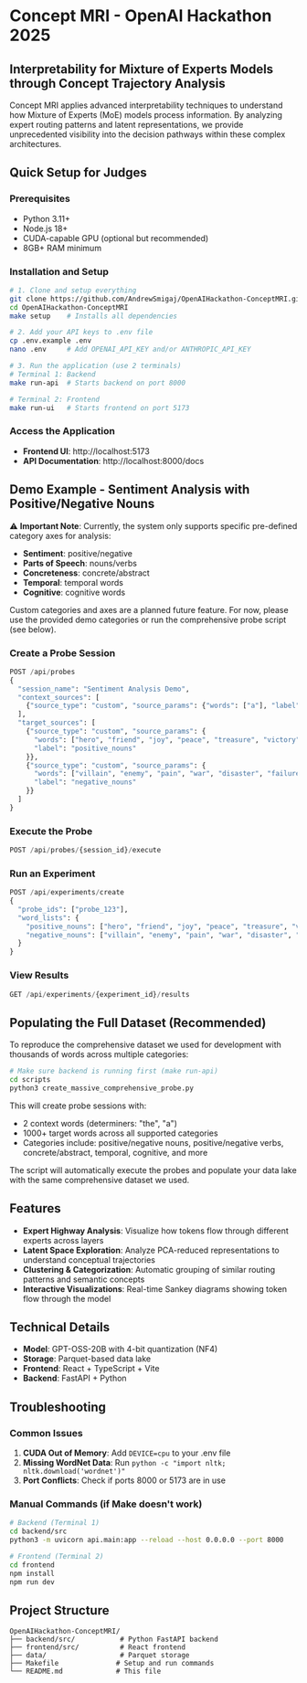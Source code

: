# Concept MRI - OpenAI Hackathon 2025

## Interpretability for Mixture of Experts Models through Concept Trajectory Analysis

Concept MRI applies advanced interpretability techniques to understand how Mixture of Experts (MoE) models process information. By analyzing expert routing patterns and latent representations, we provide unprecedented visibility into the decision pathways within these complex architectures.

## Quick Setup for Judges

### Prerequisites
- Python 3.11+
- Node.js 18+
- CUDA-capable GPU (optional but recommended)
- 8GB+ RAM minimum

### Installation and Setup

```bash
# 1. Clone and setup everything
git clone https://github.com/AndrewSmigaj/OpenAIHackathon-ConceptMRI.git
cd OpenAIHackathon-ConceptMRI
make setup    # Installs all dependencies

# 2. Add your API keys to .env file
cp .env.example .env
nano .env     # Add OPENAI_API_KEY and/or ANTHROPIC_API_KEY

# 3. Run the application (use 2 terminals)
# Terminal 1: Backend
make run-api  # Starts backend on port 8000

# Terminal 2: Frontend  
make run-ui   # Starts frontend on port 5173
```

### Access the Application
- **Frontend UI**: http://localhost:5173
- **API Documentation**: http://localhost:8000/docs

## Demo Example - Sentiment Analysis with Positive/Negative Nouns

⚠️ **Important Note**: Currently, the system only supports specific pre-defined category axes for analysis:
- **Sentiment**: positive/negative
- **Parts of Speech**: nouns/verbs
- **Concreteness**: concrete/abstract
- **Temporal**: temporal words
- **Cognitive**: cognitive words

Custom categories and axes are a planned future feature. For now, please use the provided demo categories or run the comprehensive probe script (see below).

### Create a Probe Session
```python
POST /api/probes
{
  "session_name": "Sentiment Analysis Demo",
  "context_sources": [
    {"source_type": "custom", "source_params": {"words": ["a"], "label": "determiner"}}
  ],
  "target_sources": [
    {"source_type": "custom", "source_params": {
      "words": ["hero", "friend", "joy", "peace", "treasure", "victory"],
      "label": "positive_nouns"
    }},
    {"source_type": "custom", "source_params": {
      "words": ["villain", "enemy", "pain", "war", "disaster", "failure"],
      "label": "negative_nouns"  
    }}
  ]
}
```

### Execute the Probe
```python
POST /api/probes/{session_id}/execute
```

### Run an Experiment
```python
POST /api/experiments/create
{
  "probe_ids": ["probe_123"],
  "word_lists": {
    "positive_nouns": ["hero", "friend", "joy", "peace", "treasure", "victory"],
    "negative_nouns": ["villain", "enemy", "pain", "war", "disaster", "failure"]
  }
}
```

### View Results
```python
GET /api/experiments/{experiment_id}/results
```

## Populating the Full Dataset (Recommended)

To reproduce the comprehensive dataset we used for development with thousands of words across multiple categories:

```bash
# Make sure backend is running first (make run-api)
cd scripts
python3 create_massive_comprehensive_probe.py
```

This will create probe sessions with:
- 2 context words (determiners: "the", "a")  
- 1000+ target words across all supported categories
- Categories include: positive/negative nouns, positive/negative verbs, concrete/abstract, temporal, cognitive, and more

The script will automatically execute the probes and populate your data lake with the same comprehensive dataset we used.

## Features

- **Expert Highway Analysis**: Visualize how tokens flow through different experts across layers
- **Latent Space Exploration**: Analyze PCA-reduced representations to understand conceptual trajectories
- **Clustering & Categorization**: Automatic grouping of similar routing patterns and semantic concepts
- **Interactive Visualizations**: Real-time Sankey diagrams showing token flow through the model

## Technical Details

- **Model**: GPT-OSS-20B with 4-bit quantization (NF4)
- **Storage**: Parquet-based data lake
- **Frontend**: React + TypeScript + Vite
- **Backend**: FastAPI + Python

## Troubleshooting

### Common Issues

1. **CUDA Out of Memory**: Add `DEVICE=cpu` to your .env file
2. **Missing WordNet Data**: Run `python -c "import nltk; nltk.download('wordnet')"`
3. **Port Conflicts**: Check if ports 8000 or 5173 are in use

### Manual Commands (if Make doesn't work)

```bash
# Backend (Terminal 1)
cd backend/src
python3 -m uvicorn api.main:app --reload --host 0.0.0.0 --port 8000

# Frontend (Terminal 2)
cd frontend
npm install
npm run dev
```

## Project Structure

```
OpenAIHackathon-ConceptMRI/
├── backend/src/           # Python FastAPI backend
├── frontend/src/          # React frontend
├── data/                  # Parquet storage
├── Makefile              # Setup and run commands
└── README.md             # This file
```